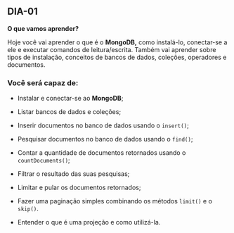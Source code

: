 ## DIA-01

**O que vamos aprender?**

Hoje você vai aprender o que é o **MongoDB,** como instalá-lo, conectar-se a ele e executar comandos de leitura/escrita. Também vai aprender sobre tipos de instalação, conceitos de bancos de dados, coleções, operadores e documentos.

### Você será capaz de:

-   Instalar e conectar-se ao  **MongoDB**;
    
-   Listar bancos de dados e coleções;
    
-   Inserir documentos no banco de dados usando o  `insert()`;
    
-   Pesquisar documentos no banco de dados usando o  `find()`;
    
-   Contar a quantidade de documentos retornados usando o  `countDocuments()`;
    
-   Filtrar o resultado das suas pesquisas;
    
-   Limitar e pular os documentos retornados;
    
-   Fazer uma paginação simples combinando os métodos  `limit()`  e o  `skip()`.
    
-   Entender o que é uma projeção e como utilizá-la.
